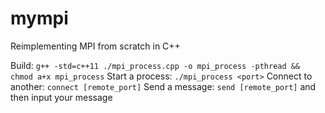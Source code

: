 # mympi

Reimplementing MPI from scratch in C++

Build: `g++ -std=c++11 ./mpi_process.cpp -o mpi_process -pthread && chmod a+x mpi_process`
Start a process: `./mpi_process <port>`
Connect to another: `connect [remote_port]`
Send a message: `send [remote_port]` and then input your message

